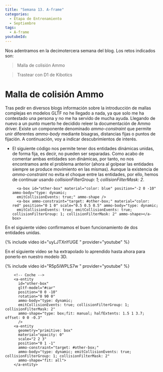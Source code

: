 ```yaml
---
title: "Semana 13. A-frame"
categories:
  - Etapa de Entrenamiento
  - Septiembre
tags:
  - A-frame
youtubeId: 
---
```



Nos adentramos en la decimotercera semana del blog. Los retos indicados son:

> Malla de colisión Ammo

> Trastear con D1 de Kibotics

# Malla de colisión Ammo

Tras pedir en diversos blogs información sobre la introducción de mallas complejas en modelos GLTF no he llegado a nada, ya que solo me ha contestado una persona y no me ha servido de mucha ayuda. Llegando de nuevo a un punto muerto he decidido releer la documentación de Ammo driver. Existe un componente denominado *ammo-constraint* que permite unir diferentes *ammo-body* mediante bisagras, distancias fijas o puntos de fijación. A continuación, voy a indicar descubrimientos de interés.

* El siguiente código nos permite tener dos entidades dinámicas unidas, de forma fija, es decir, no pueden ser separadas. Como acabo de comentar ambas entidades son dinámicas, por tanto, no nos encontramos ante el problema anterior (ahora al golpear las entidades siempre se produce movimiento en las mismas). Aunque la existencia de *ammo-constraint* no evita el choque entre las entidades, por ello, hemos de continuar usando *collisionFilterGroup: 1; collisionFilterMask: 2*.

        <a-box id="other-box" material="color: blue" position="-2 0 -10" ammo-body="type: dynamic; 
        emitCollisionEvents: true;" ammo-shape />
        <a-box ammo-constraint="target: #other-box;" material="color: red" position="0 1 0" scale="0.5 0.5 0.5" ammo-body="type: dynamic; 
        emitCollisionEvents: true; emitCollisionEvents: true; collisionFilterGroup: 1; collisionFilterMask: 2" ammo-shape></a-box> 

En el siguiente video confirmamos el buen funcionamiento de dos entidades unidas.

{% include video id="uyLJTXnYUGE " provider="youtube" %}
 
En el siguiente video se ha extrapolado lo aprendido hasta ahora para ponerlo en nuestro modelo 3D.

{% include video id="R5p5iWPLS7w " provider="youtube" %}

        <!-- Coche -->
        <a-entity 
          id="other-box"
          gltf-model="#car"
          position="0 0 -10" 
          rotation="0 90 0"
          ammo-body="type: dynamic; 
          emitCollisionEvents: true; collisionFilterGroup: 1; collisionFilterMask: 2" 
          ammo-shape="type: box;fit: manual; halfExtents: 1.5 1 3.7; offset: 0 0 -0.3"
          />
        <a-entity
          geometry="primitive: box"
          material="opacity: 0"
          scale="2 2 3"
          position="0 1 -1"
          ammo-constraint="target: #other-box;"
          ammo-body="type: dynamic; emitCollisionEvents: true; collisionFilterGroup: 1; collisionFilterMask: 2" 
          ammo-shape="fit: all">
        </a-entity>






